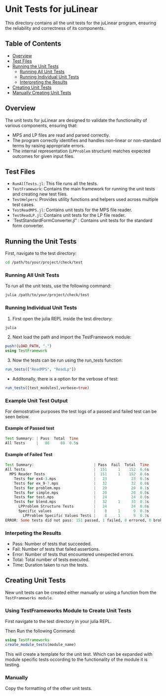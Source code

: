 # Unit Tests for juLinear

This directory contains all the unit tests for the juLinear program, ensuring the reliability and correctness of its components.


## Table of Contents
- [Overview](#overview)
- [Test Files](#test-files)
- [Running the Unit Tests](#running-the-unit-tests)
  - [Running All Unit Tests](#running-all-unit-tests)
  - [Running Individual Unit Tests](#running-individual-unit-tests)
  - [Interpreting the Results](#interpreting-the-results)
- [Creating Unit Tests](#creating-unit-tests)
- [Manually Creating Unit Tests](#)


## Overview
The unit tests for juLinear are designed to validate the functionality of various components, ensuring that:

- MPS and LP files are read and parsed correctly.
- The program correctly identifies and handles non-linear or non-standard terms by
raising appropriate errors.
- The internal representation (`LPProblem` structure) matches expected outcomes for given input files.

## Test Files
- `RunAllTests.jl`: This file runs all the tests.
- `TestFramework`: Contains the main framework for running the unit tests and creating new test files.
- `TestHelpers`: Provides utility functions and helpers used across multiple test cases.
- `TestReadMPS.jl`: Contains unit tests for the MPS file reader.
- `TestReadLP.jl`: Contains unit tests for the LP file reader.
- `TestStandardFormConverter.jl" :  Contains unit tests for the standard form converter.


## Running the Unit Tests

First, navigate to the test directory:

```bash
cd /path/to/your/project/check/test
```

### Running All Unit Tests

To run all the unit tests, use the following command:

```bash
julia /path/to/your/project/check/test
```

### Running Individual Unit Tests

1. First open the julia REPL inside the test directory:
```bash
julia
```

2. Next load the path and import the TestFramework module:
```julia
push!(LOAD_PATH, ".")
using TestFramework
```
3. Now the tests can be run using the run_tests function:
```julia
run_tests(["ReadMPS", "ReadLp"])
```
- Additonally, there is a option for the verbose of test:
```julia
run_tests([test_modules],verbose=true)
```
### Example Unit Test Output

For demostrative purposes the test logs of a passed and failed test can be seen below.

#### Example of Passed test
```julia
Test Summary: | Pass  Total  Time
All Tests     |   88     88  0.5s
```

#### Example of Failed Test
```julia
Test Summary:                           | Pass  Fail  Total  Time
All Tests                               |  151     1    152  6.6s
  MPS Reader Tests                      |  151     1    152  0.6s
    Tests for ex4-3.mps                 |   23           23  0.3s
    Tests for ex_9-7.mps                |   32           32  0.0s
    Tests for problem.mps               |   20           20  0.1s
    Tests for simple.mps                |   20           20  0.0s
    Tests for test.mps                  |   24           24  0.0s
    Tests for blend.mps                 |   32     1     33  0.3s
      LPProblem Structure Tests         |   24           24  0.0s
      Specific values                   |    8     1      9  0.3s
        LPProblem Specific Values Tests |    8     1      9  0.3s
ERROR: Some tests did not pass: 151 passed, 1 failed, 0 errored, 0 broken.
```

### Interpeting the Results
- Pass: Number of tests that succeeded.
- Fail: Number of tests that failed assertions.
- Error: Number of tests that encountered unexpected errors.
- Total: Total number of tests executed.
- Time: Duration taken to run the tests.

## Creating Unit Tests

New unit tests can be created either manually or using a function from the `TestFrameworks module`.

### Using TestFrameworks Module to Create Unit Tests

First navigate to the test directory in your julia REPL.

Then Run the following Command:
```julia
using TestFrameworks
create_module_tests(module_name)
```

This will create a template for the unit test. Which can be expanded with module specific tests occording to the functionality of the module it is testing.

###  Manually

Copy the formatting of the other unit tests.
